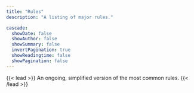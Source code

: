 ```yaml
---
title: "Rules"
description: "A listing of major rules."

cascade:
  showDate: false
  showAuthor: false
  showSummary: false
  invertPagination: true
  showReadingtime: false
  showPagination: false
---
```


{{< lead >}}
An ongoing, simplified version of the most common rules.
{{< /lead >}}
